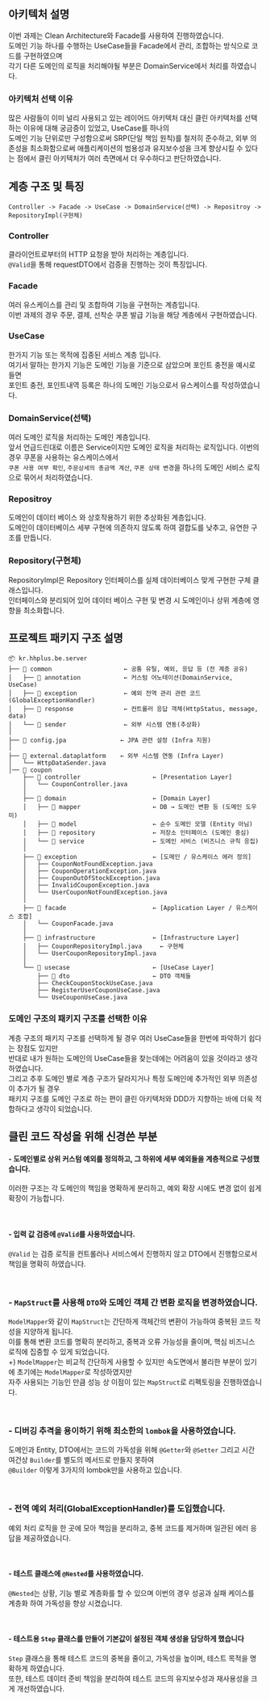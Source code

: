 ## 아키텍처 설명
이번 과제는 Clean Architecture와 Facade를 사용하여 진행하였습니다.
<br> 도메인 기능 하나를 수행하는 UseCase들을 Facade에서 관리, 조합하는 방식으로 코드를 구현하였으며
<br> 각기 다른 도메인의 로직을 처리해야될 부분은 DomainService에서 처리를 하였습니다.
<br>
### 아키텍처 선택 이유
많은 사람들이 이미 널리 사용되고 있는 레이어드 아키텍처 대신 클린 아키텍처를 선택하는 이유에 대해 궁금증이 있었고,
UseCase를 하나의<br> 도메인 기능 단위로만 구성함으로써 SRP(단일 책임 원칙)를 철저히 준수하고,
외부 의존성을 최소화함으로써 애플리케이션의 범용성과 유지보수성을 크게 향상시킬 수 있다는 점에서
클린 아키텍처가 여러 측면에서 더 우수하다고 판단하였습니다.

## 계층 구조 및 특징
```
Controller -> Facade -> UseCase -> DomainService(선택) -> Repositroy ->  RepositoryImpl(구현체)
```

### Controller
클라이언트로부터의 HTTP 요청을 받아 처리하는 계층입니다. 
<br> `@Valid`을 통해 requestDTO에서 검증을 진행하는 것이 특징입니다.

### Facade
여러 유스케이스를 관리 및 조합하여 기능을 구현하는 계층입니다.
<br> 이번 과제의 경우 주문, 결제, 선착순 쿠폰 발급 기능을 해당 계층에서 구현하였습니다.

### UseCase
한가지 기능 또는 목적에 집중된 서비스 계층 입니다.
<br> 여기서 말하는 한가지 기능은 도메인 기능을 기준으로 삼았으며 포인트 충전을 예시로 들면
<br> 포인트 충전, 포인트내역 등록은 하나의 도메인 기능으로서 유스케이스를 작성하였습니다.

### DomainService(선택)
여러 도메인 로직을 처리하는 도메인 계층입니다. 
<br> 앞서 언급드린대로 이름은 Service이지만 도메인 로직을 처리하는 로직입니다. 이번의 경우 쿠폰을 사용하는 유스케이스에서  <br> 
`쿠폰 사용 여부 확인`, `주문상세의 총금액 계산`, `쿠폰 상태 변경`을 하나의 도메인 서비스 로직으로 묶어서 처리하였습니다.

### Repositroy
도메인이 데이터 베이스 와 상호작용하기 위한 추상화된 계층입니다.
<br> 도메인이 데이터베이스 세부 구현에 의존하지 않도록 하여 결합도를 낮추고, 유연한 구조를 만듭니다.

### Repository(구현체)
RepositoryImpl은 Repository 인터페이스를 실제 데이터베이스 맞게 구현한 구체 클래스입니다.
<br> 인터페이스와 분리되어 있어 데이터 베이스 구현 및 변경 시 도메인이나 상위 계층에 영향을 최소화합니다.


## 프로젝트 패키지 구조 설명
```
📦 kr.hhplus.be.server
├── 📁 common                    ← 공통 유틸, 예외, 응답 등 (전 계층 공유)
│   ├── 📁 annotation            ← 커스텀 어노테이션(DomainService, UseCase)
│   ├── 📁 exception             ← 예외 전역 관리 관련 코드(GlobalExceptionHandler)
│   ├── 📁 response              ← 컨트롤러 응답 객체(HttpStatus, message, data)
│   └── 📁 sender                ← 외부 시스템 연동(추상화)
│
├── 📁 config.jpa               ← JPA 관련 설정 (Infra 지원)
│
├── 📁 external.dataplatform    ← 외부 시스템 연동 (Infra Layer)
│   └── HttpDataSender.java
│── 📁 coupon
    ├── 📁 controller                    ← [Presentation Layer]
    │   └── CouponController.java
    │
    ├── 📁 domain                        ← [Domain Layer]
    │   ├── 📁 mapper                    ← DB → 도메인 변환 등 (도메인 도우미)
    │   ├── 📁 model                     ← 순수 도메인 모델 (Entity 아님)
    │   ├── 📁 repository                ← 저장소 인터페이스 (도메인 중심)
    │   └── 📁 service                   ← 도메인 서비스 (비즈니스 규칙 응집)
    │
    ├── 📁 exception                     ← [도메인 / 유스케이스 에러 정의]
    │   ├── CouponNotFoundException.java
    │   ├── CouponOperationException.java
    │   ├── CouponOutOfStockException.java
    │   ├── InvalidCouponException.java
    │   └── UserCouponNotFoundException.java
    │
    ├── 📁 facade                        ← [Application Layer / 유스케이스 조합]
    │   └── CouponFacade.java
    │
    ├── 📁 infrastructure                ← [Infrastructure Layer]
    │   ├── CouponRepositoryImpl.java     ← 구현체
    │   └── UserCouponRepositoryImpl.java
    │
    └── 📁 usecase                       ← [UseCase Layer]
        ├── 📁 dto                       ← DTO 객체들
        ├── CheckCouponStockUseCase.java
        ├── RegisterUserCouponUseCase.java
        └── UseCouponUseCase.java

```
### 도메인 구조의 패키지 구조를 선택한 이유
계층 구조의 패키지 구조를 선택하게 될 경우 여러 UseCase들을 한번에 파악하기 쉽다는 장점도 있지만
<br> 반대로 내가 원하는 도메인의 UseCase들을 찾는데에는 어려움이 있을 것이라고 생각하였습니다.
<br> 그리고 추후 도메인 별로 계층 구조가 달라지거나 특정 도메인에 추가적인 외부 의존성이 추가가 될 경우
<br> 패키지 구조를 도메인 구조로 하는 편이 클린 아키텍처와 DDD가 지향하는 바에 더욱 적합하다고 생각이 되었습니다.

## 클린 코드 작성을 위해 신경쓴 부분
#### - 도메인별로 상위 커스텀 예외를 정의하고, 그 하위에 세부 예외들을 계층적으로 구성했습니다.
이러한 구조는 각 도메인의 책임을 명확하게 분리하고, 예외 확장 시에도 변경 없이 쉽게 확장이 가능합니다.

<br>

#### - 입력 값 검증에 `@Valid`를 사용하였습니다.
`@Valid` 는 검증 로직을 컨트롤러나 서비스에서 진행하지 않고 DTO에서 진행함으로서 책임을 명확히 하였습니다.

<br>

### - `MapStruct`를 사용해 `DTO`와 도메인 객체 간 변환 로직을 변경하였습니다.
`ModelMapper`와 같이 `MapStruct`는 간단하게 객체간의 변환이 가능하여 중복된 코드 작성을 지양하게 됩니다.
<br> 이를 통해 변환 코드를 명확히 분리하고, 중복과 오류 가능성을 줄이며, 핵심 비즈니스 로직에 집중할 수 있게 되었습니다.
<br> +) `ModelMapper`는 비교적 간단하게 사용할 수 있지만 속도면에서 불리한 부분이 있기에 초기에는 `ModelMapper`로 작성하였지만
<br> 자주 사용되는 기능인 만큼 성능 상 이점이 있는 `MapStruct`로 리펙토링을 진행하였습니다. 

<br>

### - 디버깅 추격을 용이하기 위해 최소한의 `lombok`을 사용하였습니다.
도메인과 Entity, DTO에서는 코드의 가독성을 위해 `@Getter`와 `@Setter` 그리고 시간 여건상 `Builder`를 별도의 메서드로 만들지 못하여
<br> `@Builder` 이렇게 3가지의 lombok만을 사용하고 있습니다.

<br>

### - 전역 예외 처리(GlobalExceptionHandler)를 도입했습니다.
예외 처리 로직을 한 곳에 모아 책임을 분리하고, 중복 코드를 제거하며 일관된 에러 응답을 제공하였습니다.

<br>

#### - 테스트 클래스에 `@Nested`를 사용하였습니다.
`@Nested`는 상황, 기능 별로 계층화를 할 수 있으며 이번의 경우 성공과 실패 케이스를 계층화 하여 가독성을 향상 시켰습니다. 

<br>

#### - 테스트용 `Step` 클래스를 만들어 기본값이 설정된 객체 생성을 담당하게 했습니다
`Step` 클래스을 통해 테스트 코드의 중복을 줄이고, 가독성을 높이며, 테스트 목적을 명확하게 하였습니다.
<br> 또한, 테스트 데이터 준비 책임을 분리하여 테스트 코드의 유지보수성과 재사용성을 크게 개선하였습니다.



